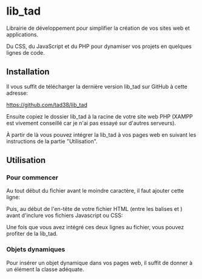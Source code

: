 # lib_tad

Librairie de développement pour simplifier la création de vos sites web et applications.

Du CSS, du JavaScript et du PHP pour dynamiser vos projets en quelques lignes de code.

## Installation

Il vous suffit de télécharger la dernière version lib_tad sur GitHub à cette adresse:

https://github.com/tad38/lib_tad

Ensuite copiez le dossier lib_tad à la racine de votre site web PHP (XAMPP est vivement conseillé car je n'ai pas essayé sur d'autres serveurs).

À partir de là vous pouvez intégrer la lib_tad à vos pages web en suivant les instructions de la partie "Utilisation".

## Utilisation

### Pour commencer

Au tout début du fichier avant le moindre caractère, il faut ajouter cette ligne:

<?php require("lib_tad/lib.php"); ?>

Puis, au début de l'en-tête de votre fichier HTML (entre les balises <head> et </head>) avant d'inclure vos fichiers Javascript ou CSS:

<?php lib_tad(); ?>

Une fois que vous avez intégré ces deux lignes au fichier, vous pouvez profiter de la lib_tad.

### Objets dynamiques

Pour insérer un objet dynamique dans vos pages web, il suffit de donner à un élément la classe adéquate.
